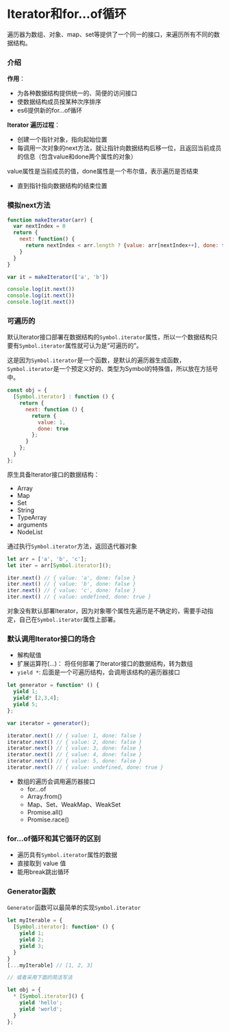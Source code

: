 # Iterator和for...of循环
遍历器为数组、对象、map、set等提供了一个同一的接口，来遍历所有不同的数据结构。

### 介绍
**作用**：
- 为各种数据结构提供统一的、简便的访问接口
- 使数据结构成员按某种次序排序
- es6提供新的for...of循环

**Iterator 遍历过程**：
- 创建一个指针对象，指向起始位置
- 每调用一次对象的next方法，就让指针向数据结构后移一位，且返回当前成员的信息（包含value和done两个属性的对象）

value属性是当前成员的值，done属性是一个布尔值，表示遍历是否结束

- 直到指针指向数据结构的结束位置

### 模拟next方法
```javascript
function makeIterator(arr) {
  var nextIndex = 0
  return {
    next: function() {
      return nextIndex < arr.length ? {value: arr[nextIndex++], done: false} : {value: undefined, done: true}
    }
  }
}

var it = makeIterator(['a', 'b'])

console.log(it.next()) 
console.log(it.next()) 
console.log(it.next()) 
```
### 可遍历的
默认Iterator接口部署在数据结构的`Symbol.iterator`属性，所以一个数据结构只要有`Symbol.iterator`属性就可认为是“可遍历的”。

这是因为`Symbol.iterator`是一个函数，是默认的遍历器生成函数，`Symbol.iterator`是一个预定义好的、类型为Symbol的特殊值，所以放在方括号中。
```javascript
const obj = {
  [Symbol.iterator] : function () {
    return {
      next: function () {
        return {
          value: 1,
          done: true
        };
      }
    };
  }
};
```
原生具备Iterator接口的数据结构：
- Array
- Map
- Set
- String
- TypeArray
- arguments
- NodeList

通过执行`Symbol.iterator`方法，返回迭代器对象
```javascript
let arr = ['a', 'b', 'c'];
let iter = arr[Symbol.iterator]();

iter.next() // { value: 'a', done: false }
iter.next() // { value: 'b', done: false }
iter.next() // { value: 'c', done: false }
iter.next() // { value: undefined, done: true }
```

对象没有默认部署Iterator，因为对象哪个属性先遍历是不确定的，需要手动指定，自己在`Symbol.iterator`属性上部署。

### 默认调用Iterator接口的场合
- 解构赋值
- 扩展运算符(...)： 将任何部署了Iterator接口的数据结构，转为数组
- `yield *`: 后面是一个可遍历结构，会调用该结构的遍历器接口

```javascript
let generator = function* () {
  yield 1;
  yield* [2,3,4];
  yield 5;
};

var iterator = generator();

iterator.next() // { value: 1, done: false }
iterator.next() // { value: 2, done: false }
iterator.next() // { value: 3, done: false }
iterator.next() // { value: 4, done: false }
iterator.next() // { value: 5, done: false }
iterator.next() // { value: undefined, done: true }
```

- 数组的遍历会调用遍历器接口
  - for...of
  - Array.from()
  - Map、Set、WeakMap、WeakSet
  - Promise.all()
  - Promise.race()

### for...of循环和其它循环的区别
- 遍历具有`Symbol.iterator`属性的数据
- 直接取到 value 值
- 能用break跳出循环

### Generator函数
`Generator`函数可以最简单的实现`Symbol.iterator`
```javascript
let myIterable = {
  [Symbol.iterator]: function* () {
    yield 1;
    yield 2;
    yield 3;
  }
}
[...myIterable] // [1, 2, 3]

// 或者采用下面的简洁写法

let obj = {
  * [Symbol.iterator]() {
    yield 'hello';
    yield 'world';
  }
};
```
